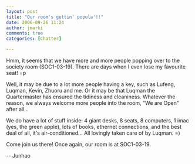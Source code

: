 ```yaml
---
layout: post
title: "Our room's gettin' popula'!!"
date: 2006-09-26 11:24
author: jmarki
comments: true
categories: [Chatter]

---
```

Hmm, it seems that we have more and more people popping over to the society room (SOC1-03-19). There are days when I even lose my favourite seat! =p

Well, it may be due to a lot more people having a key, such as Lufeng, Luqman, Kevin, Zhuoru and me. Or it may be that Luqman the Quartermaster has ensured the tidiness and cleaniness. Whatever the reason, we always welcome more people into the room, "We are Open" after all...

We do have a lot of stuff inside: 4 giant desks, 8 seats, 8 computers, 1 imac (yes, the green apple), lots of books, ethernet connections, and the best deal of all, it's air-conditioned... All lovingly taken care of by Luqman. =)

Come join us there! Once again, our room is at SOC1-03-19.

--
Junhao
